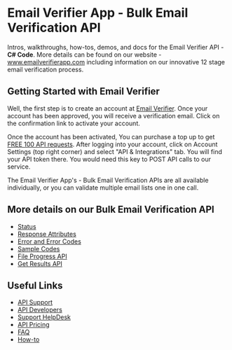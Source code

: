 Email Verifier App - Bulk Email Verification API
=========
Intros, walkthroughs, how-tos, demos, and docs for the Email Verifier API - <strong>C# Code</strong>. More details can be found on our website - www.emailverifierapp.com including information on our innovative 12 stage email verification process. 

Getting Started with Email Verifier
--------------------------------
Well, the first step is to create an account at [Email Verifier](https://www.emailverifierapp.com/). Once your account has been approved, you will receive a verification email. Click on the confirmation link to activate your account.

Once the account has been activated, You can purchase a top up to get [FREE 100 API requests](https://support.emailverifierapp.com/articles/api/do-i-get-free-credit-for-testing-your-api). After logging into your account, click on Account Settings (top right corner) and select "API & Integrations" tab. You will find your API token there. You would need this key to POST API calls to our service.

The Email Verifier App's - Bulk Email Verification APIs are all available individually, or you can validate multiple email lists one in one call. 

More details on our Bulk Email Verification API
-------------

* [Status](https://www.emailverifierapp.com/batch-email-verification-api-for-developers/status/)
* [Response Attributes](https://www.emailverifierapp.com/batch-email-verification-api-for-developers/response-attributes/)
* [Error and Error Codes](https://www.emailverifierapp.com/batch-email-verification-api-for-developers/error-codes/)
* [Sample Codes](https://www.emailverifierapp.com/batch-email-verification-api-for-developers/sample-codes/)
* [File Progress API](http://www.emailverifierapp.com/batch-email-verification-api-for-developers/file-progress-api/)
* [Get Results API](http://www.emailverifierapp.com/batch-email-verification-api-for-developers/get-results-api/)


Useful Links
-------------

* [API Support](https://support.emailverifierapp.com/articles/api)
* [API Developers](https://www.emailverifierapp.com/batch-email-verification-api-for-developers/)
* [Support HelpDesk](https://support.emailverifierapp.com/contact)
* [API Pricing](https://www.emailverifierapp.com/email-verification-pricing/)
* [FAQ](https://support.emailverifierapp.com/articles/frequently-asked-questions)
* [How-to](https://support.emailverifierapp.com/articles/how-to)

